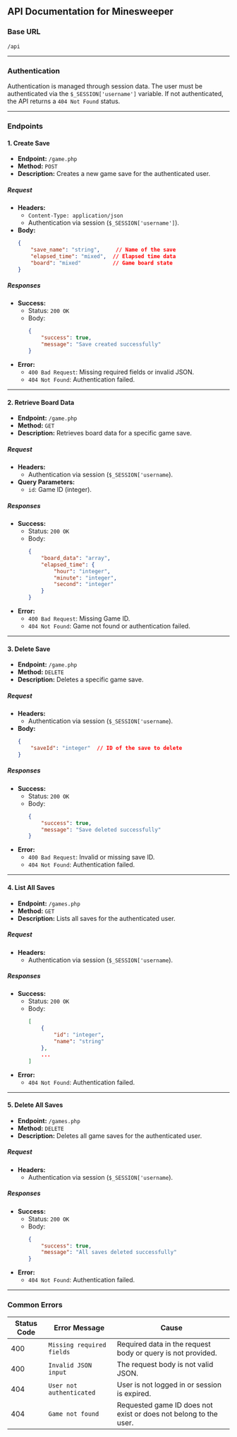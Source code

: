 ## API Documentation for Minesweeper

### Base URL
```
/api
```

---

### **Authentication**

Authentication is managed through session data. The user must be authenticated via the `$_SESSION['username']` variable. If not authenticated, the API returns a `404 Not Found` status.


---

### **Endpoints**

#### 1. **Create Save**
- **Endpoint:** `/game.php`
- **Method:** `POST`
- **Description:** Creates a new game save for the authenticated user.

##### Request
- **Headers:**
    - `Content-Type: application/json`
    - Authentication via session (`$_SESSION['username']`).
- **Body:**
  ```json
  {
      "save_name": "string",     // Name of the save
      "elapsed_time": "mixed",  // Elapsed time data
      "board": "mixed"          // Game board state
  }
  ```

##### Responses
- **Success:**
    - Status: `200 OK`
    - Body:
      ```json
      {
          "success": true,
          "message": "Save created successfully"
      }
      ```
- **Error:**
    - `400 Bad Request`: Missing required fields or invalid JSON.
    - `404 Not Found`: Authentication failed.

---

#### 2. **Retrieve Board Data**
- **Endpoint:** `/game.php`
- **Method:** `GET`
- **Description:** Retrieves board data for a specific game save.

##### Request
- **Headers:**
    - Authentication via session (`$_SESSION['username`).
- **Query Parameters:**
    - `id`: Game ID (integer).

##### Responses
- **Success:**
    - Status: `200 OK`
    - Body:
      ```json
      {
          "board_data": "array",
          "elapsed_time": {
              "hour": "integer",
              "minute": "integer",
              "second": "integer"
          }
      }
      ```
- **Error:**
    - `400 Bad Request`: Missing Game ID.
    - `404 Not Found`: Game not found or authentication failed.

---

#### 3. **Delete Save**
- **Endpoint:** `/game.php`
- **Method:** `DELETE`
- **Description:** Deletes a specific game save.

##### Request
- **Headers:**
    - Authentication via session (`$_SESSION['username`).
- **Body:**
  ```json
  {
      "saveId": "integer"  // ID of the save to delete
  }
  ```

##### Responses
- **Success:**
    - Status: `200 OK`
    - Body:
      ```json
      {
          "success": true,
          "message": "Save deleted successfully"
      }
      ```
- **Error:**
    - `400 Bad Request`: Invalid or missing save ID.
    - `404 Not Found`: Authentication failed.

---

#### 4. **List All Saves**
- **Endpoint:** `/games.php`
- **Method:** `GET`
- **Description:** Lists all saves for the authenticated user.

##### Request
- **Headers:**
    - Authentication via session (`$_SESSION['username`).

##### Responses
- **Success:**
    - Status: `200 OK`
    - Body:
      ```json
      [
          {
              "id": "integer",
              "name": "string"
          },
          ...
      ]
      ```
- **Error:**
    - `404 Not Found`: Authentication failed.

---

#### 5. **Delete All Saves**
- **Endpoint:** `/games.php`
- **Method:** `DELETE`
- **Description:** Deletes all game saves for the authenticated user.

##### Request
- **Headers:**
    - Authentication via session (`$_SESSION['username`).

##### Responses
- **Success:**
    - Status: `200 OK`
    - Body:
      ```json
      {
          "success": true,
          "message": "All saves deleted successfully"
      }
      ```
- **Error:**
    - `404 Not Found`: Authentication failed.

---

### **Common Errors**

| Status Code | Error Message                          | Cause                                                                 |
|-------------|----------------------------------------|----------------------------------------------------------------------|
| 400         | `Missing required fields`             | Required data in the request body or query is not provided.          |
| 400         | `Invalid JSON input`                  | The request body is not valid JSON.                                  |
| 404         | `User not authenticated`              | User is not logged in or session is expired.                        |
| 404         | `Game not found`                      | Requested game ID does not exist or does not belong to the user.     |
